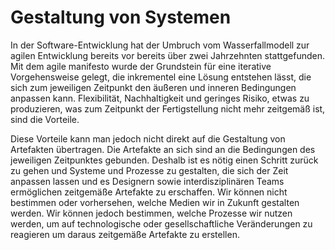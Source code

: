 # Gestaltung von Systemen

In der Software-Entwicklung hat der Umbruch vom Wasserfallmodell zur agilen Entwicklung bereits vor bereits über zwei Jahrzehnten stattgefunden. Mit dem agile manifesto wurde der Grundstein für eine iterative Vorgehensweise gelegt, die inkrementel eine Lösung entstehen lässt, die sich zum jeweiligen Zeitpunkt den äußeren und inneren Bedingungen anpassen kann. Flexibilität, Nachhaltigkeit und geringes Risiko, etwas zu produzieren, was zum Zeitpunkt der Fertigstellung nicht mehr zeitgemäß ist, sind die Vorteile.

Diese Vorteile kann man jedoch nicht direkt auf die Gestaltung von Artefakten übertragen. Die Artefakte an sich sind an die Bedingungen des jeweiligen Zeitpunktes gebunden. Deshalb ist es nötig einen Schritt zurück zu gehen und Systeme und Prozesse zu gestalten, die sich der Zeit anpassen lassen und es Designern sowie interdisziplinären Teams ermöglichen zeitgemäße Artefakte zu erschaffen. Wir können nicht bestimmen oder vorhersehen, welche Medien wir in Zukunft gestalten werden. Wir können jedoch bestimmen, welche Prozesse wir nutzen werden, um auf technologische oder gesellschaftliche Veränderungen zu reagieren um daraus zeitgemäße Artefakte zu erstellen.